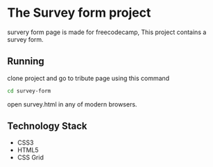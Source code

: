# The Survey form project

survery form page is made for freecodecamp, This project contains a survey form.

## Running

clone project and go to tribute page using this command
```bash
cd survey-form

```
open survey.html in any of modern browsers.

## Technology Stack

- CSS3
- HTML5
- CSS Grid
